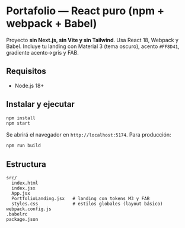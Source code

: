 
# Portafolio — React puro (npm + webpack + Babel)

Proyecto **sin Next.js, sin Vite y sin Tailwind**. Usa React 18, Webpack y Babel.
Incluye tu landing con Material 3 (tema oscuro), acento `#FF8D41`, gradiente acento→gris y FAB.

## Requisitos
- Node.js 18+

## Instalar y ejecutar
```bash
npm install
npm start
```

Se abrirá el navegador en `http://localhost:5174`. Para producción:
```bash
npm run build
```

## Estructura
```
src/
  index.html
  index.jsx
  App.jsx
  PortfolioLanding.jsx   # landing con tokens M3 y FAB
  styles.css             # estilos globales (layout básico)
webpack.config.js
.babelrc
package.json
```
